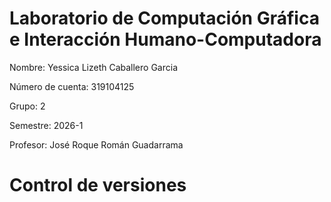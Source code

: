 # Laboratorio de Computación Gráfica e Interacción Humano-Computadora

Nombre: Yessica Lizeth Caballero Garcia

Número de cuenta: 319104125

Grupo: 2  

Semestre: 2026-1  

Profesor: José Roque Román Guadarrama  


# Control de versiones  

